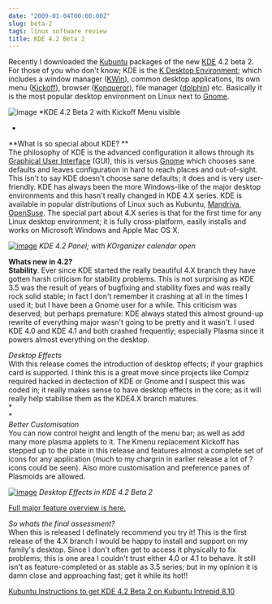 ```yaml
---
date: "2009-01-04T00:00:00Z"
slug: beta-2
tags: linux software review
title: KDE 4.2 Beta 2
---
```


Recently I downloaded the [Kubuntu](http://www.kubuntu.org/) packages of
the new [KDE](http://www.kde.org/) 4.2 beta 2. For those of you who
don't know; KDE is the [K Desktop Environment](http://www.kde.org/);
which includes a window manager
([KWin](http://en.wikipedia.org/wiki/Kwin)), common desktop
applications, its own menu
([Kickoff](http://home.kde.org/~binner/kickoff/sneak_preview.html)),
browser ([Konqueror](http://www.konqueror.org/)), file manager
([dolphin](http://en.wikipedia.org/wiki/Dolphin_(software))) etc.
Basically it is the most popular desktop environment on Linux next to
[Gnome](http://en.wikipedia.org/wiki/GNOME).  
  
![image](http://kde.org/announcements/announce_4.2-beta1/desktop_thumb.png)
*KDE 4.2 Beta 2 with Kickoff Menu visible  
  
  
*
**What is so special about KDE? **  
The philosophy of KDE is the advanced configuration it allows through
its [Graphical User Interface](http://en.wikipedia.org/wiki/GUI) (GUI),
this is versus [Gnome](http://www.gnome.org/) which chooses sane
defaults and leaves configuration in hard to reach places and
out-of-sight. This isn't to say KDE doesn't choose sane defaults; it
does and is very user-friendly. KDE has always been the more
Windows-like of the major desktop environments and this hasn't really
changed in KDE 4.X series. KDE is available in popular distributions of
Linux such as Kubuntu, [Mandriva](http://www.mandriva.com/),
[OpenSuse](http://www.opensuse.org/en/). The special part about 4.X
series is that for the first time for any Linux desktop environment; it
is fully cross-platform, easily installs and works on Microsoft Windows
and Apple Mac OS X.  
  
[![image](http://kde.org/announcements/announce_4.2-beta2/panel_thumb.png)](http://kde.org/announcements/announce_4.2-beta2/panel.png)
*KDE 4.2 Panel; with KOrganizer calendar open*  
  
  
**Whats new in 4.2?**  
**Stability**. Ever since KDE started the really beautiful 4.X branch
they have gotten harsh criticism for stability problems. This is not
surprising as KDE 3.5 was the result of years of bugfixing and stability
fixes and was really rock solid stable; in fact I don't remember it
crashing at all in the times I used it; but I have been a Gnome user for
a while. This criticism was deserved; but perhaps premature: KDE always
stated this almost ground-up rewrite of everything major wasn't going to
be pretty and it wasn't. I used KDE 4.0 and KDE 4.1 and both crashed
frequently; especially Plasma since it powers almost everything on the
desktop.  
  
*Desktop Effects*  
With this release comes the introduction of desktop effects; if your
graphics card is supported. I think this is a great move since projects
like Compiz required hacked in dectection of KDE or Gnome and I suspect
this was coded in; it really makes sense to have desktop effects in the
core; as it will really help stabilise them as the KDE4.X branch
matures.  
*  
*  
*Better Customisation*  
You can now control height and length of the menu bar; as well as add
many more plasma applets to it. The Kmenu replacement Kickoff has
stepped up to the plate in this release and features almost a complete
set of icons for any application (much to my chargrin in earlier release
a lot of ? icons could be seen). Also more customisation and preference
panes of Plasmoids are allowed.  
  
[![image](http://kde.org/announcements/announce_4.2-beta2/improved-desktop-grid_thumb.png)](http://kde.org/announcements/announce_4.2-beta2/improved-desktop-grid.png)
*Desktop Effects in KDE 4.2 Beta 2*  
  
[Full major feature overview is
here.](http://kde.org/announcements/announce-4.2-beta2.php)  
  
*So whats the final assessment?*  
When this is released I definately recommend you try it! This is the
first release of the 4.X branch I would be happy to install and support
on my family's desktop. Since I don't often get to access it physically
to fix problems; this is one area I couldn't trust either 4.0 or 4.1 to
behave. It still isn't as feature-completed or as stable as 3.5 series;
but in my opinion it is damn close and approaching fast; get it while
its hot!!  
  
[Kubuntu Instructions to get KDE 4.2 Beta 2 on Kubuntu Intrepid
8.10](http://www.kubuntu.org/news/kde-4.2-beta-2)

